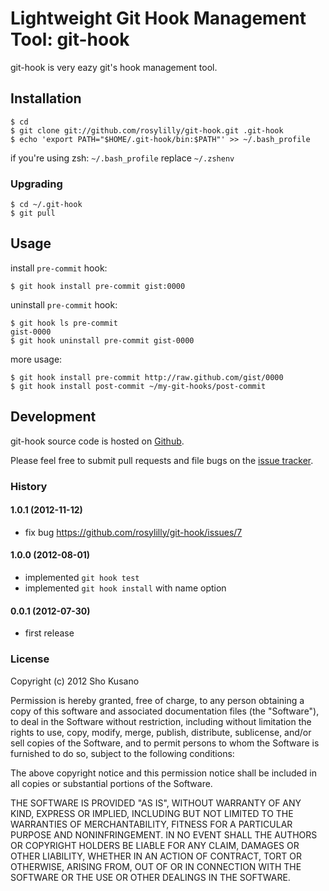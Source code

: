 # Lightweight Git Hook Management Tool: git-hook

git-hook is very eazy git's hook management tool.

## Installation

    $ cd
    $ git clone git://github.com/rosylilly/git-hook.git .git-hook
    $ echo 'export PATH="$HOME/.git-hook/bin:$PATH"' >> ~/.bash_profile

if you're using zsh: `~/.bash_profile` replace `~/.zshenv`

### Upgrading

    $ cd ~/.git-hook
    $ git pull

## Usage

install `pre-commit` hook:

    $ git hook install pre-commit gist:0000

uninstall `pre-commit` hook:

    $ git hook ls pre-commit
    gist-0000
    $ git hook uninstall pre-commit gist-0000

more usage:

    $ git hook install pre-commit http://raw.github.com/gist/0000
    $ git hook install post-commit ~/my-git-hooks/post-commit

## Development

git-hook source code is hosted on [Github](https://github.com/rosylilly/git-hook).

Please feel free to submit pull requests and file bugs on the [issue tracker](https://github.com/rosylilly/git-hook/issues).

### History

#### 1.0.1 (2012-11-12)
- fix bug <https://github.com/rosylilly/git-hook/issues/7>

#### 1.0.0 (2012-08-01)
- implemented ``git hook test``
- implemented ``git hook install`` with name option

#### 0.0.1 (2012-07-30)
- first release

### License

Copyright (c) 2012 Sho Kusano

Permission is hereby granted, free of charge, to any person obtaining a copy of this software and associated documentation files (the "Software"), to deal in the Software without restriction, including without limitation the rights to use, copy, modify, merge, publish, distribute, sublicense, and/or sell copies of the Software, and to permit persons to whom the Software is furnished to do so, subject to the following conditions:

The above copyright notice and this permission notice shall be included in all copies or substantial portions of the Software.

THE SOFTWARE IS PROVIDED "AS IS", WITHOUT WARRANTY OF ANY KIND, EXPRESS OR IMPLIED, INCLUDING BUT NOT LIMITED TO THE WARRANTIES OF MERCHANTABILITY, FITNESS FOR A PARTICULAR PURPOSE AND NONINFRINGEMENT. IN NO EVENT SHALL THE AUTHORS OR COPYRIGHT HOLDERS BE LIABLE FOR ANY CLAIM, DAMAGES OR OTHER LIABILITY, WHETHER IN AN ACTION OF CONTRACT, TORT OR OTHERWISE, ARISING FROM, OUT OF OR IN CONNECTION WITH THE SOFTWARE OR THE USE OR OTHER DEALINGS IN THE SOFTWARE.

